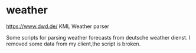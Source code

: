 # weather
https://www.dwd.de/ KML Weather parser

Some scripts for parsing weather forecasts from deutsche weather dienst. I removed some data from my client,the script is broken. 


